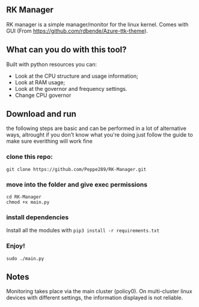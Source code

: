 ## RK Manager

RK manager is a simple manager/monitor for the linux kernel. Comes with GUI (From https://github.com/rdbende/Azure-ttk-theme).

## What can you do with this tool?

Built with python resources you can:

- Look at the CPU structure and usage information;
- Look at RAM usage;
- Look at the governor and frequency settings.
- Change CPU governor

## Download and run

  the following steps are basic and can be performed in a lot of alternative ways, altrought if you don't know what you're doing just follow the guide to make sure everithing will work fine
  
### clone this repo:

    git clone https://github.com/Peppe289/RK-Manager.git

### move into the folder and give exec permissions
    
    cd RK-Manager
    chmod +x main.py
    
### install dependencies

Install all the modules with
  `pip3 install -r requirements.txt`
    
### Enjoy!
    sudo ./main.py

## Notes

Monitoring takes place via the main cluster (policy0). On multi-cluster linux devices with different settings, the information displayed is not reliable.
